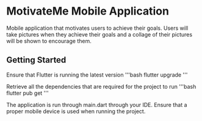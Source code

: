# MotivateMe Mobile Application

Mobile application that motivates users to achieve their goals. Users will take pictures when they achieve their goals and a collage of their pictures will be shown to encourage them.

## Getting Started

Ensure that Flutter is running the latest version
'''bash
flutter upgrade
'''

Retrieve all the dependencies that are required for the project to run
'''bash 
flutter pub get
'''

The application is run through main.dart through your IDE. Ensure that a proper mobile device is used when running the project.

